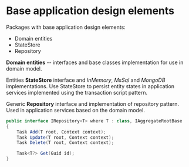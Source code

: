 # Base application design elements

Packages with base application design elements:

 - Domain entities
 - StateStore
 - Repository

**Domain entities** -- interfaces and base classes implementation for use in domain model.

Entities **StateStore** interface and *InMemory*, *MsSql* and *MongoDB* implementations. Use StateStore to persist entity states in application services implemented using the transaction script pattern.

Generic **Repository** interface and implementation of repository pattern. Used in application services based on the domain model.

```C#
public interface IRepository<T> where T : class, IAggregateRootBase
{
    Task Add(T root, Context context);
    Task Update(T root, Context context);
    Task Delete(T root, Context context);

    Task<T?> Get(Guid id);
}
```
